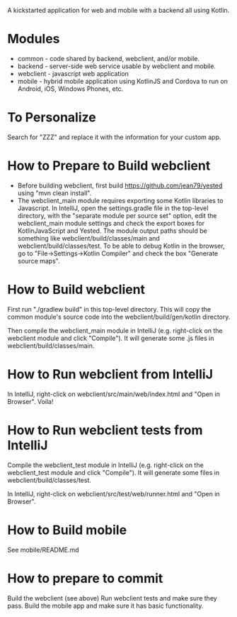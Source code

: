 A kickstarted application for web and mobile with a backend all using Kotlin.

# Modules                 

* common - code shared by backend, webclient, and/or mobile.
* backend - server-side web service usable by webclient and mobile.
* webclient - javascript web application
* mobile - hybrid mobile application using KotlinJS and Cordova to run on Android, iOS, Windows Phones, etc.

# To Personalize

Search for "ZZZ" and replace it with the information for your custom app.

# How to Prepare to Build webclient

* Before building webclient, first build https://github.com/jean79/yested using "mvn clean install".
* The webclient_main module requires exporting some Kotlin libraries to Javascript.
In IntelliJ, open the settings.gradle file in the top-level directory,
with the "separate module per source set" option, 
edit the webclient_main module settings and check the export boxes for KotlinJavaScript and Yested.
The module output paths should be something like webclient/build/classes/main and webclient/build/classes/test.
To be able to debug Kotlin in the browser, go to "File->Settings->Kotlin Compiler" and check the box "Generate source maps".
 
# How to Build webclient

First run "./gradlew build" in this top-level directory.
This will copy the common module's source code into the webclient/build/gen/kotlin directory. 

Then compile the webclient_main module in IntelliJ (e.g. right-click on the webclient module and click "Compile").
It will generate some .js files in webclient/build/classes/main.

# How to Run webclient from IntelliJ

In IntelliJ, right-click on webclient/src/main/web/index.html and "Open in Browser".  Voila!

# How to Run webclient tests from IntelliJ

Compile the webclient_test module in IntelliJ (e.g. right-click on the webclient_test module and click "Compile").
It will generate some files in webclient/build/classes/test.

In IntelliJ, right-click on webclient/src/test/web/runner.html and "Open in Browser".

# How to Build mobile

See mobile/README.md

# How to prepare to commit

Build the webclient (see above)
Run webclient tests and make sure they pass.
Build the mobile app and make sure it has basic functionality.
